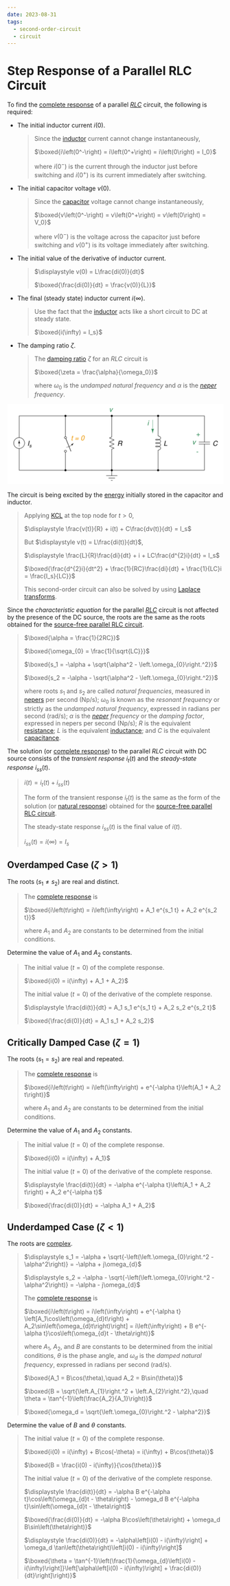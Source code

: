 ```yaml
---
date: 2023-08-31
tags:
  - second-order-circuit
  - circuit
---
```


# Step Response of a Parallel RLC Circuit

To find the [complete response](3dd672e8.md) of a parallel *[RLC](29569029.md)* circuit, the following is required:

- The initial inductor current $i(0)$.

  > Since the [inductor](8be49ac8.md) current cannot change instantaneously,
  >
  > $\boxed{i\left(0^-\right) = i\left(0^+\right) = i\left(0\right) = I_0}$
  >
  > where $i\left(0^-\right)$ is the current through the inductor just before switching and $i\left(0^+\right)$ is its current immediately after switching.

- The initial capacitor voltage $v(0)$.

  > Since the [capacitor](48507115.md) voltage cannot change instantaneously,
  >
  > $\boxed{v\left(0^-\right) = v\left(0^+\right) = v\left(0\right) = V_0}$
  >
  > where $v\left(0^-\right)$ is the voltage across the capacitor just before switching and $v\left(0^+\right)$ is its voltage immediately after switching.

- The initial value of the derivative of inductor current.

  > $\displaystyle v(0) = L\frac{di(0)}{dt}$
  >
  > $\boxed{\frac{di(0)}{dt} = \frac{v(0)}{L}}$

- The final (steady state) inductor current $i(\infty)$.

  > Use the fact that the [inductor](8be49ac8.md) acts like a short circuit to DC at steady state.
  >
  > $\boxed{i(\infty) = I_s}$

- The damping ratio $\zeta$.

  > The [damping ratio](a61ce3dd.md) $\zeta$ for an *RLC* circuit is
  >
  > $\boxed{\zeta = \frac{\alpha}{\omega_0}}$
  >
  > where $\omega_0$ is the *undamped natural frequency* and $\alpha$ is the *[neper](fd7cf1fa.md) frequency*.

![](./media/parallel-rlc-circuit-step-response.svg)

The circuit is being excited by the [energy](7e3e2f1f.md) initially stored in the capacitor and inductor.

> Applying [KCL](f7ac01a2.md) at the top node for $t > 0$,
>
> $\displaystyle \frac{v(t)}{R} + i(t) + C\frac{dv(t)}{dt} = I_s$
>
> But $\displaystyle v(t) = L\frac{di(t)}{dt}$,
>
> $\displaystyle \frac{L}{R}\frac{di}{dt} + i + LC\frac{d^{2}i}{dt} = I_s$
>
> $\boxed{\frac{d^{2}i}{dt^2} + \frac{1}{RC}\frac{di}{dt} + \frac{1}{LC}i = \frac{I_s}{LC}}$
>
> This second-order circuit can also be solved by using [Laplace transforms](b2aaf243.md).

Since the *characteristic equation* for the parallel *[RLC](29569029.md)* circuit is not affected by the presence of the DC source, the roots are the same as the roots obtained for the [source-free parallel RLC circuit](af53c790.md).

> $\boxed{\alpha = \frac{1}{2RC}}$
>
> $\boxed{\omega_{0} = \frac{1}{\sqrt{LC}}}$
>
> $\boxed{s_1 = -\alpha + \sqrt{\alpha^2 - \left.\omega_{0}\right.^2}}$
>
> $\boxed{s_2 = -\alpha - \sqrt{\alpha^2 - \left.\omega_{0}\right.^2}}$
>
> where roots $s_1$ and $s_2$ are called *natural frequencies*, measured in [nepers](fd7cf1fa.md) per second $(\textrm{Np}/\textrm{s})$; $\omega_0$ is known as the *resonant frequency* or strictly as the *undamped natural frequency*, expressed in radians per second $(\textrm{rad}/\textrm{s})$; $\alpha$ is the *[neper](fd7cf1fa.md) frequency* or the *damping factor*, expressed in nepers per second $(\textrm{Np}/\textrm{s})$; $R$ is the equivalent [resistance](427b2567.md); $L$ is the equivalent [inductance](8be49ac8.md); and $C$ is the equivalent [capacitance](48507115.md).

The solution (or [complete response](3dd672e8.md)) to the parallel *RLC* circuit with DC source consists of the *transient response* $i_{t}(t)$ and the *steady-state response* $i_{ss}(t)$.

> $\displaystyle i(t) = i_{t}(t) + i_{ss}(t)$
>
> The form of the transient response $i_{t}(t)$ is the same as the form of the solution (or [natural response](ea5e865c.md)) obtained for the [source-free parallel RLC circuit](af53c790.md).
>
> The steady-state response $i_{ss}(t)$ is the final value of $i(t)$.
>
> $\displaystyle i_{ss}(t) = i(\infty) = I_s$

## Overdamped Case ($\zeta > 1$)

The roots $(s_1 \neq s_2)$ are real and distinct.

> The [complete response](3dd672e8.md) is
>
> $\boxed{i\left(t\right) = i\left(\infty\right) + A_1 e^{s_1 t} + A_2 e^{s_2 t}}$
>
> where $A_1$ and $A_2$ are constants to be determined from the initial conditions.

Determine the value of $A_1$ and $A_2$ constants.

> The initial value $(t = 0)$ of the complete response.
>
> $\boxed{i(0) = i(\infty) + A_1 + A_2}$
>
> The initial value $(t = 0)$ of the derivative of the complete response.
>
> $\displaystyle \frac{di(t)}{dt} = A_1 s_1 e^{s_1 t} + A_2 s_2 e^{s_2 t}$
>
> $\boxed{\frac{di(0)}{dt} = A_1 s_1 + A_2 s_2}$

## Critically Damped Case ($\zeta = 1$)

The roots $(s_1 = s_2)$ are real and repeated.

> The [complete response](3dd672e8.md) is
>
> $\boxed{i\left(t\right) = i\left(\infty\right) + e^{-\alpha t}\left(A_1 + A_2 t\right)}$
>
> where $A_1$ and $A_2$ are constants to be determined from the initial conditions.

Determine the value of $A_1$ and $A_2$ constants.

> The initial value $(t = 0)$ of the complete response.
>
> $\boxed{i(0) = i(\infty) + A_1}$
>
> The initial value $(t = 0)$ of the derivative of the complete response.
>
> $\displaystyle \frac{di(t)}{dt} = -\alpha e^{-\alpha t}\left(A_1 + A_2 t\right) + A_2 e^{-\alpha t}$
>
> $\boxed{\frac{di(0)}{dt} = -\alpha A_1 + A_2}$

## Underdamped Case ($\zeta < 1$)

The roots are [complex](9efce189.md).

> $\displaystyle s_1 = -\alpha + \sqrt{-\left(\left.\omega_{0}\right.^2 - \alpha^2\right)} = -\alpha + j\omega_{d}$
>
> $\displaystyle s_2 = -\alpha - \sqrt{-\left(\left.\omega_{0}\right.^2 - \alpha^2\right)} = -\alpha - j\omega_{d}$
>
> The [complete response](3dd672e8.md) is
>
> $\boxed{i\left(t\right) = i\left(\infty\right) + e^{-\alpha t} \left[A_1\cos\left(\omega_{d}t\right) + A_2\sin\left(\omega_{d}t\right)\right] = i\left(\infty\right) + B e^{-\alpha t}\cos\left(\omega_{d}t - \theta\right)}$
>
> where $A_1$, $A_2$, and $B$ are constants to be determined from the initial conditions, $\theta$ is the phase angle, and $\omega_d$ is the *damped natural frequency*, expressed in radians per second $(\textrm{rad}/\textrm{s})$.
>
> $\boxed{A_1 = B\cos(\theta),\quad A_2 = B\sin(\theta)}$
>
> $\boxed{B = \sqrt{\left.A_{1}\right.^2 + \left.A_{2}\right.^2},\quad \theta = \tan^{-1}\left(\frac{A_2}{A_1}\right)}$
>
> $\boxed{\omega_d = \sqrt{\left.\omega_{0}\right.^2 - \alpha^2}}$

Determine the value of $B$ and $\theta$ constants.

> The initial value $(t = 0)$ of the complete response.
>
> $\boxed{i(0) = i(\infty) + B\cos(-\theta) = i(\infty) + B\cos(\theta)}$
>
> $\boxed{B = \frac{i(0) - i(\infty)}{\cos(\theta)}}$
>
> The initial value $(t = 0)$ of the derivative of the complete response.
>
> $\displaystyle \frac{di(t)}{dt} = -\alpha B e^{-\alpha t}\cos\left(\omega_{d}t - \theta\right) - \omega_d B e^{-\alpha t}\sin\left(\omega_{d}t - \theta\right)$
>
> $\boxed{\frac{di(0)}{dt} = -\alpha B\cos\left(\theta\right) + \omega_d B\sin\left(\theta\right)}$
>
> $\displaystyle \frac{di(0)}{dt} = -\alpha\left[i(0) - i(\infty)\right] + \omega_d \tan\left(\theta\right)\left[i(0) - i(\infty)\right]$
>
> $\boxed{\theta = \tan^{-1}\left(\frac{1}{\omega_{d}\left[i(0) - i(\infty)\right]}\left[\alpha\left[i(0) - i(\infty)\right] + \frac{di(0)}{dt}\right]\right)}$
